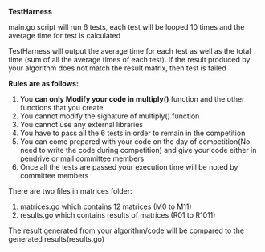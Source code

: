 **TestHarness**

main.go script will run 6 tests, each test will be looped 10 times and the average time for test is calculated

TestHarness will output the average time for each test as well as the total time (sum of all the average times of each test).
If the result produced by your algorithm does not match the result matrix, then test is failed

**Rules are as follows:**
1. You **can only Modify your code in multiply()** function and the other functions that you create
2. You cannot modify the signature of multiply() function
3. You cannot use any external libraries
4. You have to pass all the 6 tests in order to remain in the competition
5. You can come prepared with your code on the day of competition(No need to write the code during competition) and give your code either in pendrive or mail committee members
6. Once all the tests are passed your execution time will be noted by committee members

There are two files in matrices folder:
1. matrices.go which contains 12 matrices (M0 to M11)
2. results.go which contains results of matrices (R01 to R1011)
   
The result generated from your algorithm/code will be compared to the generated results(results.go)

